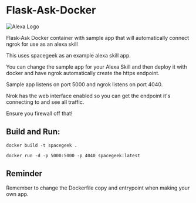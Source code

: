 # Flask-Ask-Docker

![Alexa Logo](https://cdn3.techadvisor.co.uk/cmsdata/features/3660854/how-to-use-alexa_thumb800.jpg)

Flask-Ask Docker container with sample app that will automatically connect ngrok for use as an alexa skill

This uses spacegeek as an example alexa skill app.

You can change the sample app for your Alexa Skill and then deploy it with docker and have ngrok automatically create the https endpoint.

Sample app listens on port 5000 and ngrok listens on port 4040.

Nrok has the web interface enabled so you can get the endpoint it's connecting to and see all traffic.

Ensure you firewall off that!


Build and Run:
----
```
docker build -t spacegeek .
```

```
docker run -d -p 5000:5000 -p 4040 spacegeek:latest
```

Reminder
----

Remember to change the Dockerfile copy and entrypoint when making your own app.




